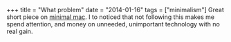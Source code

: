 +++
title = "What problem"
date = "2014-01-16"
tags = ["minimalism"]
Great short piece on [minimal mac](http://minimalmac.com/post/73277791743). I to noticed that not following this makes me spend attention, and money on unneeded, unimportant technology with no real gain.
